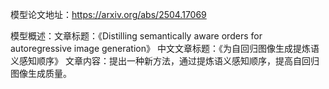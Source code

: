 模型论文地址：https://arxiv.org/abs/2504.17069

模型概述：文章标题：《Distilling semantically aware orders for autoregressive image generation》
中文文章标题：《为自回归图像生成提炼语义感知顺序》
文章内容：提出一种新方法，通过提炼语义感知顺序，提高自回归图像生成质量。
